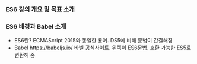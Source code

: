 ### ES6 강의 개요 및 목표 소개


### ES6 배경과 Babel 소개
 - ES6란?
  ECMAScript 2015와 동일한 용어. DS5에 비해 문법이 간결해짐
 - Babel
   https://babeljs.io/ 바벨 공식사이트. 왼쪽이 ES6문법. 호환 가능한 ES5로 변환해 줌



